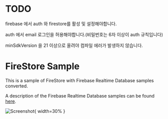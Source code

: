 # TODO
firebase 에서 auth 와 firestore를 활성 및 설정해야합니다.

auth 에서 email 로그인을 허용해야합니다.(비밀번호는 6자 이상이 auth 규칙입니다)

minSdkVersion 을 21 이상으로 올려야 컴파일 에러가 발생하지 않습니다.

# FireStore Sample #
This is a sample of FireStore with Firebase Realtime Database samples converted.

A description of the Firebase Realtime Database samples can be found [here](https://github.com/firebase/quickstart-android/blob/master/database/README.md).

![Screenshot](./screen.png){ width=30% }

